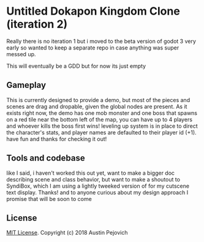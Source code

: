 # Untitled Dokapon Kingdom Clone (iteration 2)

Really there is no iteration 1 but i moved to the beta version of godot 3 very early so wanted to keep a separate repo in case anything was super messed up.

This will eventually be a GDD but for now its just empty

## Gameplay

This is currently designed to provide a demo, but most of the pieces and scenes are drag and dropable, given the global nodes are present. As it exists right now, the demo has one mob monster and one boss that spawns on a red tile near the bottom left of the map, you can have up to 4 players and whoever kills the boss first wins! leveling up system is in place to direct the character's stats, and player names are defaulted to their player id (+1). have fun and thanks for checking it out!


## Tools and codebase
like I said, i haven't worked this out yet, want to make a bigger doc describing scene and class behavior, but want to make a shoutout to SyndiBox, which I am using a lightly tweeked version of for my cutscene text display. Thanks! and to anyone curious about my design approach I promise that will be soon to come

## License

[MIT License](LICENSE). Copyright (c) 2018 Austin Pejovich
